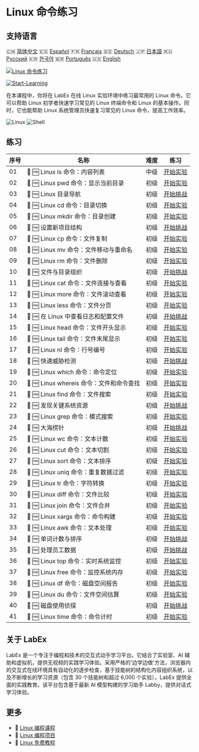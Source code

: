 # Linux 命令练习

## 支持语言

🇨🇳 [简体中文](README_zh.md) 🇪🇸 [Español](README_es.md) 🇫🇷 [Français](README_fr.md) 🇩🇪 [Deutsch](README_de.md) 🇯🇵 [日本語](README_ja.md) 🇷🇺 [Русский](README_ru.md) 🇰🇷 [한국어](README_ko.md) 🇧🇷 [Português](README_pt.md) 🇺🇸 [English](README.md) 

[![Linux 命令练习](https://cover-creator.labex.io/linux-basic-commands-practice-online.png?lang=zh)](https://labex.io/zh/courses/linux-basic-commands-practice-online)

[![Start-Learning](https://img.shields.io/badge/Start-Learning-whitesmoke?style=for-the-badge)](https://labex.io/zh/courses/linux-basic-commands-practice-online)

在本课程中，你将在 LabEx 在线 Linux 实验环境中练习最常用的 Linux 命令。它可以帮助 Linux 初学者快速学习常见的 Linux 终端命令和 Linux 的基本操作。同时，它也能帮助 Linux 系统管理员快速复习常见的 Linux 命令，提高工作效率。

![Linux](https://img.shields.io/badge/Linux-whitesmoke?style=for-the-badge&logo=linux)
![Shell](https://img.shields.io/badge/Shell-whitesmoke?style=for-the-badge&logo=shell)


## 练习

|   序号 | 名称                                     | 难度   | 练习                                                                                                                             |
|--------|------------------------------------------|--------|----------------------------------------------------------------------------------------------------------------------------------|
|     01 | 📖 🆓 Linux ls 命令：内容列表            | 中级   | <a target='_blank' href='https://labex.io/zh/tutorials/linux-linux-ls-command-content-listing-219205'>开始实验</a>               |
|     02 | 📖 🆓 Linux pwd 命令：显示当前目录       | 初级   | <a target='_blank' href='https://labex.io/zh/tutorials/linux-linux-pwd-command-directory-displaying-209734'>开始实验</a>         |
|     03 | 🎯 🆓 Linux 目录导航                     | 初级   | <a target='_blank' href='https://labex.io/zh/tutorials/linux-directory-navigation-387844'>开始挑战</a>                           |
|     04 | 📖 🆓 Linux cd 命令：目录切换            | 初级   | <a target='_blank' href='https://labex.io/zh/tutorials/linux-linux-cd-command-directory-changing-209733'>开始实验</a>            |
|     05 | 📖 🆓 Linux mkdir 命令：目录创建         | 初级   | <a target='_blank' href='https://labex.io/zh/tutorials/linux-linux-mkdir-command-directory-creating-209739'>开始实验</a>         |
|     06 | 🎯 🆓 设置新项目结构                     | 初级   | <a target='_blank' href='https://labex.io/zh/tutorials/linux-setting-up-a-new-project-structure-387859'>开始挑战</a>             |
|     07 | 📖 🆓 Linux cp 命令：文件复制            | 初级   | <a target='_blank' href='https://labex.io/zh/tutorials/linux-linux-cp-command-file-copying-209744'>开始实验</a>                  |
|     08 | 📖 🆓 Linux mv 命令：文件移动与重命名    | 初级   | <a target='_blank' href='https://labex.io/zh/tutorials/linux-linux-mv-command-file-moving-and-renaming-209743'>开始实验</a>      |
|     09 | 📖 🆓 Linux rm 命令：文件删除            | 初级   | <a target='_blank' href='https://labex.io/zh/tutorials/linux-linux-rm-command-file-removing-209741'>开始实验</a>                 |
|     10 | 🎯 🆓 文件与目录组织                     | 初级   | <a target='_blank' href='https://labex.io/zh/tutorials/linux-organizing-files-and-directories-387877'>开始挑战</a>               |
|     11 | 📖 🆓 Linux cat 命令：文件连接与查看     | 初级   | <a target='_blank' href='https://labex.io/zh/tutorials/linux-linux-cat-command-file-concatenating-210986'>开始实验</a>           |
|     12 | 📖 🆓 Linux more 命令：文件滚动查看      | 初级   | <a target='_blank' href='https://labex.io/zh/tutorials/linux-linux-more-command-file-scrolling-214299'>开始实验</a>              |
|     13 | 📖 🆓 Linux less 命令：文件分页          | 初级   | <a target='_blank' href='https://labex.io/zh/tutorials/linux-linux-less-command-file-paging-214301'>开始实验</a>                 |
|     14 | 🎯 🆓 在 Linux 中查看日志和配置文件      | 初级   | <a target='_blank' href='https://labex.io/zh/tutorials/linux-viewing-log-and-configuration-files-in-linux-387914'>开始挑战</a>   |
|     15 | 📖 🆓 Linux head 命令：文件开头显示      | 初级   | <a target='_blank' href='https://labex.io/zh/tutorials/linux-linux-head-command-file-beginning-display-214302'>开始实验</a>      |
|     16 | 📖 🆓 Linux tail 命令：文件末尾显示      | 初级   | <a target='_blank' href='https://labex.io/zh/tutorials/linux-linux-tail-command-file-end-display-214303'>开始实验</a>            |
|     17 | 📖 🆓 Linux nl 命令：行号编号            | 初级   | <a target='_blank' href='https://labex.io/zh/tutorials/linux-linux-nl-command-line-numbering-210988'>开始实验</a>                |
|     18 | 🎯 🆓 快速威胁检测                       | 初级   | <a target='_blank' href='https://labex.io/zh/tutorials/linux-rapid-threat-detection-387930'>开始挑战</a>                         |
|     19 | 📖 🆓 Linux which 命令：命令定位         | 初级   | <a target='_blank' href='https://labex.io/zh/tutorials/linux-linux-which-command-command-locating-215210'>开始实验</a>           |
|     20 | 📖 🆓 Linux whereis 命令：文件和命令查找 | 初级   | <a target='_blank' href='https://labex.io/zh/tutorials/linux-linux-whereis-command-file-and-command-finding-215211'>开始实验</a> |
|     21 | 📖 🆓 Linux find 命令：文件搜索          | 初级   | <a target='_blank' href='https://labex.io/zh/tutorials/linux-linux-find-command-file-searching-219191'>开始实验</a>              |
|     22 | 🎯 🆓 发现关键系统资源                   | 初级   | <a target='_blank' href='https://labex.io/zh/tutorials/linux-discover-critical-system-resources-388032'>开始挑战</a>             |
|     23 | 📖 🆓 Linux grep 命令：模式搜索          | 初级   | <a target='_blank' href='https://labex.io/zh/tutorials/linux-linux-grep-command-pattern-searching-219192'>开始实验</a>           |
|     24 | 🎯 🆓 大海捞针                           | 初级   | <a target='_blank' href='https://labex.io/zh/tutorials/linux-needle-in-the-haystack-388109'>开始挑战</a>                         |
|     25 | 📖 🆓 Linux wc 命令：文本计数            | 初级   | <a target='_blank' href='https://labex.io/zh/tutorials/linux-linux-wc-command-text-counting-219200'>开始实验</a>                 |
|     26 | 📖 🆓 Linux cut 命令：文本切割           | 初级   | <a target='_blank' href='https://labex.io/zh/tutorials/linux-linux-cut-command-text-cutting-219187'>开始实验</a>                 |
|     27 | 📖 🆓 Linux sort 命令：文本排序          | 初级   | <a target='_blank' href='https://labex.io/zh/tutorials/linux-linux-sort-command-text-sorting-219196'>开始实验</a>                |
|     28 | 📖 🆓 Linux uniq 命令：重复数据过滤      | 初级   | <a target='_blank' href='https://labex.io/zh/tutorials/linux-linux-uniq-command-duplicate-filtering-219199'>开始实验</a>         |
|     29 | 📖 🆓 Linux tr 命令：字符转换            | 初级   | <a target='_blank' href='https://labex.io/zh/tutorials/linux-linux-tr-command-character-translating-219198'>开始实验</a>         |
|     30 | 📖 🆓 Linux diff 命令：文件比较          | 初级   | <a target='_blank' href='https://labex.io/zh/tutorials/linux-linux-diff-command-file-comparing-219189'>开始实验</a>              |
|     31 | 📖 🆓 Linux join 命令：文件合并          | 初级   | <a target='_blank' href='https://labex.io/zh/tutorials/linux-linux-join-command-file-joining-219193'>开始实验</a>                |
|     32 | 📖 🆓 Linux xargs 命令：命令构建         | 初级   | <a target='_blank' href='https://labex.io/zh/tutorials/linux-linux-xargs-command-command-building-219201'>开始实验</a>           |
|     33 | 📖 🆓 Linux awk 命令：文本处理           | 初级   | <a target='_blank' href='https://labex.io/zh/tutorials/linux-linux-awk-command-text-processing-388493'>开始实验</a>              |
|     34 | 🎯 🆓 单词计数与排序                     | 初级   | <a target='_blank' href='https://labex.io/zh/tutorials/linux-word-count-and-sorting-388125'>开始挑战</a>                         |
|     35 | 🎯 🆓 处理员工数据                       | 初级   | <a target='_blank' href='https://labex.io/zh/tutorials/linux-processing-employees-data-388132'>开始挑战</a>                      |
|     36 | 📖 🆓 Linux top 命令：实时系统监控       | 初级   | <a target='_blank' href='https://labex.io/zh/tutorials/linux-linux-top-command-real-time-system-monitoring-388500'>开始实验</a>  |
|     37 | 📖 🆓 Linux free 命令：监控系统内存      | 初级   | <a target='_blank' href='https://labex.io/zh/tutorials/linux-linux-free-command-monitoring-system-memory-388496'>开始实验</a>    |
|     38 | 📖 🆓 Linux df 命令：磁盘空间报告        | 初级   | <a target='_blank' href='https://labex.io/zh/tutorials/linux-linux-df-command-disk-space-reporting-219188'>开始实验</a>          |
|     39 | 📖 🆓 Linux du 命令：文件空间估算        | 初级   | <a target='_blank' href='https://labex.io/zh/tutorials/linux-linux-du-command-file-space-estimating-219190'>开始实验</a>         |
|     40 | 🎯 🆓 磁盘使用侦探                       | 初级   | <a target='_blank' href='https://labex.io/zh/tutorials/linux-disk-usage-detective-388099'>开始挑战</a>                           |
|     41 | 📖 🆓 Linux time 命令：命令计时          | 初级   | <a target='_blank' href='https://labex.io/zh/tutorials/linux-linux-time-command-command-timing-219197'>开始实验</a>              |

## 关于 LabEx

LabEx 是一个专注于编程和技术的交互式动手学习平台。它结合了实验室、AI 辅助和虚拟机，提供无视频的实践学习体验。采用严格的'边学边做'方法，浏览器内的交互式在线环境具有自动化的逐步检查，基于技能树的结构化内容组织系统，以及不断增长的学习资源（包含 30 个技能树和超过 6,000 个实验），LabEx 提供全面的实践教育。该平台包含基于最新 AI 模型构建的学习助手 Labby，提供对话式学习体验。

## 更多

- 🔗 [Linux 编程课程](https://github.com/labex-labs/awesome-programming-courses)
- 🔗 [Linux 编程项目](https://github.com/labex-labs/awesome-programming-projects)
- 🔗 [Linux 免费教程](https://github.com/labex-labs/linux-free-tutorials)

